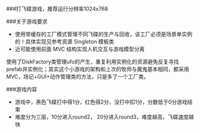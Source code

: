 ###打飞碟游戏，推荐运行分辨率1024x768

###关于游戏要求

* 使用带缓存的工厂模式管理不同飞碟的生产与回收，该工厂必须是场景单实例的！具体实现见参考资源 Singleton 模板类
* 近可能使用前面 MVC 结构实现人机交互与游戏模型分离

使用了DiskFactory类管理ufo的产生，重复利用实例化的资源避免反复寻找prefab并实例化；其实这个小游戏的架构和上次的牧师与魔鬼基本相同，都采用MVC，场记+GUI+动作管理类的方法，只是多了一个工厂类。

###游戏内容

* 游戏中，黑色飞碟打中得1分，红色得2分，没打中扣1分，分数低于0分游戏结束
* 难度分为三层，10分进入round2， 20分进入round3，难度越高，飞碟速度越快

